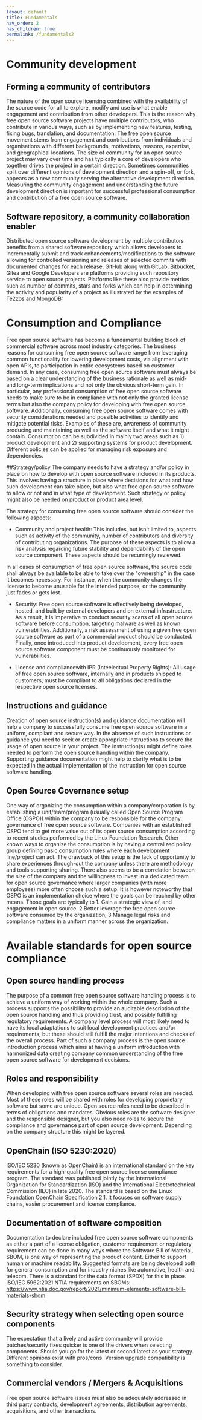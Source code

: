 ```yaml
---
layout: default
title: Fundamentals
nav_order: 2
has_children: true
permalink: /fundamentals2
---
```


# Community development

## Forming a community of contributors
The nature of the open source licensing combined with the availability of the source code for all to explore, modify and use is what enable engagement and contribution from other developers. This is the reason why free open source software projects have multiple contributors, who contribute in various ways, such as by implementing new features, testing, fixing bugs, translation, and documentation.
The free open source movement stems from engagement and contributions from individuals and organisations with different backgrounds, motivations, reasons, expertise, and geographical locations.
The size of community for an open source project may vary over time and has typically a core of developers who together drives the project in a certain direction. Sometimes communities split over different opinions of development direction and a spin-off, or fork, appears as a new community serving the alternative development direction.
Measuring the community engagement and understanding the future development direction is important for successful professional consumption and contribution of a free open source software.

## Software repository, a community collaboration enabler
Distributed open source software development by multiple contributors benefits from a shared software repository which allows developers to incrementally submit and track enhancements/modifications to the software allowing for controlled versioning and releases of selected commits with documented changes for each release.
GitHub along with GitLab, Bitbucket, Gitea and Google Developers are platforms providing such repository service to open source projects. Platforms like these also provide metrics such as number of commits, stars and forks which can help in determining the activity and popularity of a project as illustrated by the examples of Te2zos and MongoDB:

 
# Consumption and Compliance 

Free open source software has become a fundamental building block of commercial software across most industry categories. The business reasons for consuming free open source software range from leveraging common functionality for lowering development costs, via alignment with open APIs, to participation in entire ecosystems based on customer demand.
In any case, consuming free open source software must always be based on a clear understanding of the business rationale as well as mid- and long-term implications and not only the obvious short-term gain. In particular, any professional consumption of free open source software needs to make sure to be in compliance with not only the granted license terms but also the company policy for developing with free open source software.
Additionally, consuming free open source software comes with security considerations needed and possible activities to identify and mitigate potential risks. Examples of these are, awareness of community producing and maintaining as well as the software itself and what it might contain.
Consumption can be subdivided in mainly two areas such as 1) product development and 2) supporting systems for product development. Different policies can be applied for managing risk exposure and dependencies.

##Strategy/policy
The company needs to have a strategy and/or policy in place on how to develop with open source software included in its products. This involves having a structure in place where decisions for what and how such development can take place, but also what free open source software to allow or not and in what type of development.
Such strategy or policy might also be needed on product or product area level.

 
The strategy for consuming free open source software should consider the following aspects:
-	Community and project health: This includes, but isn’t limited to, aspects such as activity of the community, number of contributors and diversity of contributing organizations. The purpose of these aspects is to allow a risk analysis regarding future stability and dependability of the open source component. These aspects should be recurringly reviewed. 

In all cases of consumption of free open source software, the source code shall always be available to be able to take over the "ownership" in the case it becomes necessary. For instance, when the community changes the license to become unusable for the intended purpose, or the community just fades or gets lost.

-	Security: Free open source software is effectively being developed, hosted, and built by external developers and on external infrastructure. As a result, it is imperative to conduct security scans of all open source software before consumption, targeting malware as well as known vulnerabilities. Additionally, a risk assessment of using a given free open source software as part of a commercial product should be conducted. Finally, once introduced into product development, every free open source software component must be continuously monitored for vulnerabilities. 

-	License and compliancewith IPR (Inteelectual Property Rights): All usage of free open source software, internally and in products shipped to customers, must be compliant to all obligations declared in the respective open source licenses. 

## Instructions and guidance
Creation of open source instruction(s) and guidance documentation will help a company to successfully consume free open source software in a uniform, compliant and secure way.
In the absence of such instructions or guidance you need to seek or create appropriate instructions to secure the usage of open source in your project.
The instruction(s) might define roles needed to perform the open source handling within the company.
Supporting guidance documentation might help to clarify what is to be expected in the actual implementation of the instruction for open source software handling.

## Open Source Governance setup
One way of organizing the consumption within a company/corporation is by establishing a unit/team/program (usually called Open Source Program Office (OSPO)) within the company to be responsible for the company governance of free open source software.
Companies with an established OSPO tend to get more value out of its open source consumption according to recent studies performed by the Linux Foundation Research.
Other known ways to organize the consumption is by having a centralized policy group defining basic consumption rules where each development line/project can act. The drawback of this setup is the lack of opportunity to share experiences through-out the company unless there are methodology and tools supporting sharing.
There also seems to be a correlation between the size of the company and the willingness to invest in a dedicated team for open source governance where larger companies (with more employees) more often choose such a setup.
It is however noteworthy that OSPO is an implementation choice where the goals can be reached by other means.  Those goals are typically to 1. Gain a strategic view of, and engagement in open source. 2 Better leverage the free open source software consumed by the organization, 3 Manage legal risks and compliance matters in a uniform manner across the organization. 

# Available standards for open source compliance

## Open source handling process
The purpose of a common free open source software handling process is to achieve a uniform way of working within the whole company. Such a process supports the possibility to provide an auditable description of the open source handling and thus providing trust, and possibly fulfilling regulatory requirements.
A company level process will most likely need to have its local adaptations to suit local development practices and/or requirements, but these should still fulfill the major intentions and checks of the overall process.
Part of such a company process is the open source introduction process which aims at having a uniform introduction with harmonized data creating company common understanding of the free open source software for development decisions.

## Roles and responsibility
When developing with free open source software several roles are needed. Most of these roles will be shared with roles for developing proprietary software but some are unique.
Open source roles need to be described in terms of obligations and mandates.
Obvious roles are the software designer and the responsible designer, but you also need roles to secure the compliance and governance part of open source development. Depending on the company structure this might be layered.

## OpenChain (ISO 5230:2020)
ISO/IEC 5230 (known as OpenChain) is an international standard on the key requirements for a high-quality free open source license compliance program. The standard was published jointly by the International Organization for Standardization (ISO) and the International Electrotechnical Commission (IEC) in late 2020. The standard is based on the Linux Foundation OpenChain Specification 2.1. It focuses on software supply chains, easier procurement and license compliance.

## Documentation of software composition
Documentation to declare included free open source software components as either a part of a license obligation, customer requirement or regulatory requirement can be done in many ways where the Software Bill of Material, SBOM, is one way of representing the product content. Either to support human or machine readability.
Suggested formats are being developed both for general consumption and for industry niches like automotive, health and telecom. There is a standard for the data format (SPDX) for this in place. ISO/IEC 5962:2021
NTIA requirements on SBOMs: https://www.ntia.doc.gov/report/2021/minimum-elements-software-bill-materials-sbom

## Security strategy when selecting open source components
The expectation that a lively and active community will provide patches/security fixes quicker is one of the drivers when selecting components.
Should you go for the latest or second latest as your strategy. Different opinions exist with pros/cons. Version upgrade compatibility is something to consider.

## Commercial vendors / Mergers & Acquisitions
Free open source software issues must also be adequately addressed in third party contracts, development agreements, distribution agreements, acquisitions, and other transactions. 

